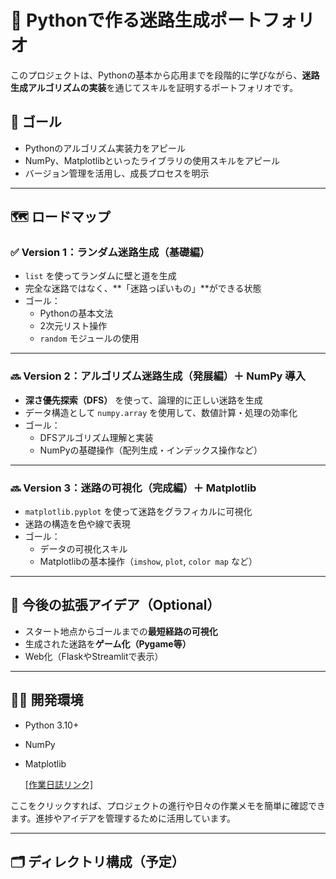 # 🧩 Pythonで作る迷路生成ポートフォリオ

このプロジェクトは、Pythonの基本から応用までを段階的に学びながら、**迷路生成アルゴリズムの実装**を通じてスキルを証明するポートフォリオです。

## 🎯 ゴール
- Pythonのアルゴリズム実装力をアピール
- NumPy、Matplotlibといったライブラリの使用スキルをアピール
- バージョン管理を活用し、成長プロセスを明示

---

## 🗺️ ロードマップ

### ✅ Version 1：ランダム迷路生成（基礎編）
- `list` を使ってランダムに壁と道を生成
- 完全な迷路ではなく、**「迷路っぽいもの」**ができる状態
- ゴール：
  - Pythonの基本文法
  - 2次元リスト操作
  - `random` モジュールの使用

---

### 🔜 Version 2：アルゴリズム迷路生成（発展編）＋ NumPy 導入
- **深さ優先探索（DFS）** を使って、論理的に正しい迷路を生成
- データ構造として `numpy.array` を使用して、数値計算・処理の効率化
- ゴール：
  - DFSアルゴリズム理解と実装
  - NumPyの基礎操作（配列生成・インデックス操作など）

---

### 🔜 Version 3：迷路の可視化（完成編）＋ Matplotlib
- `matplotlib.pyplot` を使って迷路をグラフィカルに可視化
- 迷路の構造を色や線で表現
- ゴール：
  - データの可視化スキル
  - Matplotlibの基本操作（`imshow`, `plot`, `color map` など）

---

## 🚧 今後の拡張アイデア（Optional）
- スタート地点からゴールまでの**最短経路の可視化**
- 生成された迷路を**ゲーム化（Pygame等）**
- Web化（FlaskやStreamlitで表示）

---

## 👨‍💻 開発環境
- Python 3.10+
- NumPy
- Matplotlib

  [[作業日誌リンク]]((https://github.com/yukimasa0705/maze_python/tree/main/dailyReport))

ここをクリックすれば、プロジェクトの進行や日々の作業メモを簡単に確認できます。進捗やアイデアを管理するために活用しています。

---

## 🗂️ ディレクトリ構成（予定）

